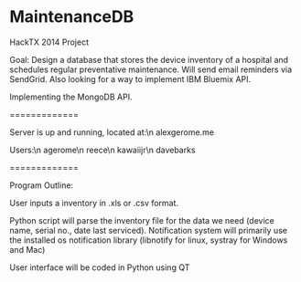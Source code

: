 MaintenanceDB
=============

HackTX 2014 Project

Goal: Design a database that stores the device inventory of a hospital
and schedules regular preventative maintenance. Will send email reminders
via SendGrid. Also looking for a way to implement IBM Bluemix API.

Implementing the MongoDB API.

=============

Server is up and running, located at:\n
alexgerome.me

Users:\n
agerome\n
reece\n
kawaiijr\n
davebarks

=============

Program Outline:

User inputs a inventory in .xls or .csv format.

Python script will parse the inventory file for the data we need (device name, 
serial no., date last serviced). Notification system will primarily use the 
installed os notification library (libnotify for linux, systray for Windows and Mac)

User interface will be coded in Python using QT
